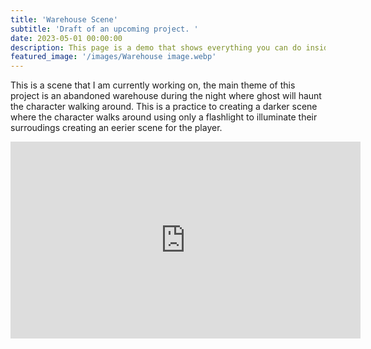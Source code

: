 ```yaml
---
title: 'Warehouse Scene'
subtitle: 'Draft of an upcoming project. '
date: 2023-05-01 00:00:00
description: This page is a demo that shows everything you can do inside portfolio and blog posts.
featured_image: '/images/Warehouse image.webp'
---
```

This is a scene that I am currently working on, the main theme of this project is an abandoned warehouse during the night where ghost will haunt the character walking around. This is a practice to creating a darker scene where the character walks around using only a flashlight to illuminate their surroudings creating an eerier scene for the player.

<iframe width="560" height="315" src="https://www.youtube.com/embed/VbdWYFEycF8" title="YouTube video player" frameborder="0" allow="accelerometer; autoplay; clipboard-write; encrypted-media; gyroscope; picture-in-picture; web-share" allowfullscreen></iframe>
